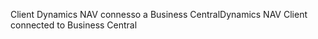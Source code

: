 <span data-ttu-id="70260-101">Client Dynamics NAV connesso a Business Central</span><span class="sxs-lookup"><span data-stu-id="70260-101">Dynamics NAV Client connected to Business Central</span></span>